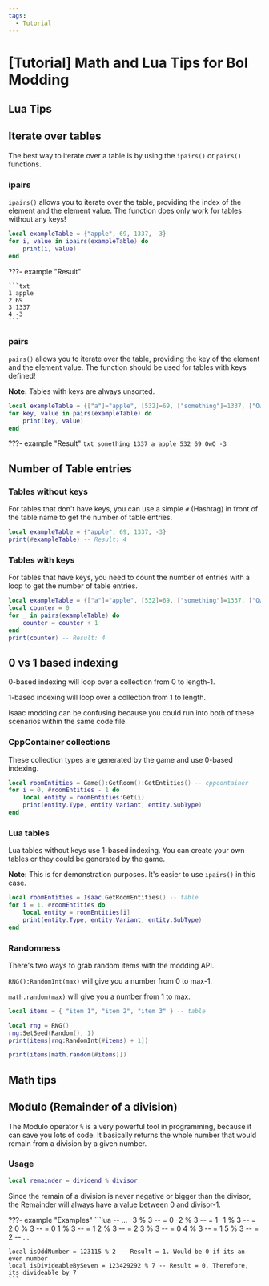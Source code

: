 ```yaml
---
tags:
  - Tutorial
---
```

# [Tutorial] Math and Lua Tips for BoI Modding

## Lua Tips

## Iterate over tables
The best way to iterate over a table is by using the `ipairs()` or `pairs()` functions.

### ipairs
`ipairs()` allows you to iterate over the table, providing the index of the element and the element value. The function does only work for tables without any keys!

```lua
local exampleTable = {"apple", 69, 1337, -3}
for i, value in ipairs(exampleTable) do
    print(i, value)
end
```

???- example "Result"

    ```txt
    1 apple
    2 69
    3 1337
    4 -3
    ```

### pairs
`pairs()` allows you to iterate over the table, providing the key of the element and the element value. The function should be used for tables with keys defined!

**Note:** Tables with keys are always unsorted.

```lua
local exampleTable = {["a"]="apple", [532]=69, ["something"]=1337, ["OwO"]=-3}
for key, value in pairs(exampleTable) do
    print(key, value)
end
```

???- example "Result"
    ```txt
    something 1337
    a apple
    532 69
    OwO -3
    ```

## Number of Table entries

### Tables without keys
For tables that don't have keys, you can use a simple `#` (Hashtag) in front of the table name to get the number of table entries.
```lua
local exampleTable = {"apple", 69, 1337, -3}
print(#exampleTable) -- Result: 4
```

### Tables with keys
For tables that have keys, you need to count the number of entries with a loop to get the number of table entries.
```lua
local exampleTable = {["a"]="apple", [532]=69, ["something"]=1337, ["OwO"]=-3}
local counter = 0
for _ in pairs(exampleTable) do
    counter = counter + 1
end
print(counter) -- Result: 4
```

## 0 vs 1 based indexing
0-based indexing will loop over a collection from 0 to length-1.

1-based indexing will loop over a collection from 1 to length.

Isaac modding can be confusing because you could run into both of these scenarios within the same code file.

### CppContainer collections
These collection types are generated by the game and use 0-based indexing.

```lua
local roomEntities = Game():GetRoom():GetEntities() -- cppcontainer
for i = 0, #roomEntities - 1 do
    local entity = roomEntities:Get(i)
    print(entity.Type, entity.Variant, entity.SubType)
end
```

### Lua tables
Lua tables without keys use 1-based indexing. You can create your own tables or they could be generated by the game.

**Note:** This is for demonstration purposes. It's easier to use `ipairs()` in this case.

```lua
local roomEntities = Isaac.GetRoomEntities() -- table
for i = 1, #roomEntities do
    local entity = roomEntities[i]
    print(entity.Type, entity.Variant, entity.SubType)
end
```

### Randomness
There's two ways to grab random items with the modding API.

`RNG():RandomInt(max)` will give you a number from 0 to max-1.

`math.random(max)` will give you a number from 1 to max.

```lua
local items = { "item 1", "item 2", "item 3" } -- table

local rng = RNG()
rng:SetSeed(Random(), 1)
print(items[rng:RandomInt(#items) + 1])

print(items[math.random(#items)])
```




## Math tips

## Modulo (Remainder of a division)
The Modulo operator `%` is a very powerful tool in programming, because it can save you lots of code. It basically returns the whole number that would remain from a division by a given number.

### Usage
```lua
local remainder = dividend % divisor
```
Since the remain of a division is never negative or bigger than the divisor, the Remainder will always have a value between 0 and divisor-1.

???- example "Examples"
    ```lua
    -- ...
    -3 % 3 -- = 0
    -2 % 3 -- = 1
    -1 % 3 -- = 2
    0 % 3 -- = 0
    1 % 3 -- = 1
    2 % 3 -- = 2
    3 % 3 -- = 0
    4 % 3 -- = 1
    5 % 3 -- = 2
    -- ...

    local isOddNumber = 123115 % 2 -- Result = 1. Would be 0 if its an even number
    local isDivideableBySeven = 123429292 % 7 -- Result = 0. Therefore, its divideable by 7
    ```

